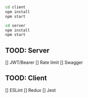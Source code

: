 
```bash
cd client
npm install
npm start
```


```bash
cd server
npm install
npm start
```


## TOOD: Server
[] JWT/Bearer
[] Rate limit
[] Swagger

## TOOD: Client
[] ESLint
[] Redux
[] Jest
